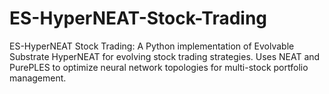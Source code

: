 # ES-HyperNEAT-Stock-Trading
ES-HyperNEAT Stock Trading: A Python implementation of Evolvable Substrate HyperNEAT for evolving stock trading strategies. Uses NEAT and PurePLES to optimize neural network topologies for multi-stock portfolio management.
